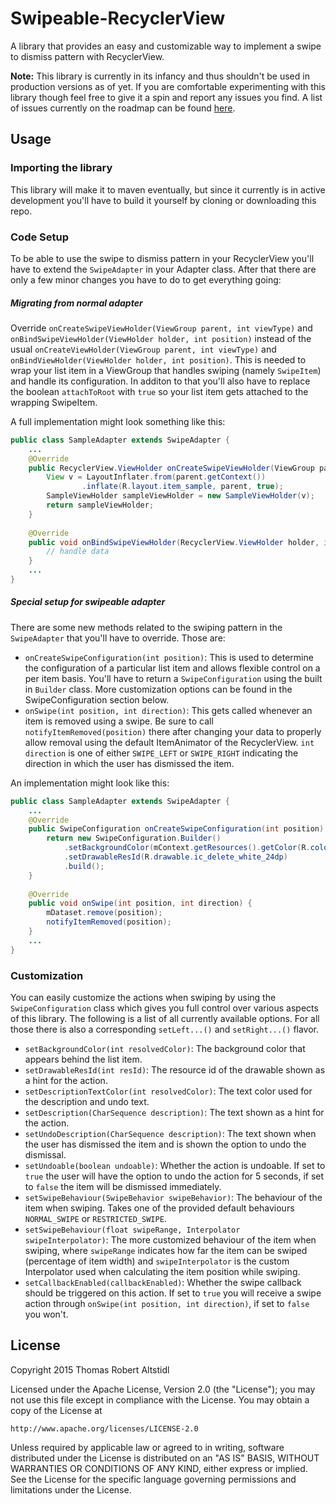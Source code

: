 # Swipeable-RecyclerView
A library that provides an easy and customizable way to implement a swipe to dismiss pattern with RecyclerView.

**Note:** This library is currently in its infancy and thus shouldn't be used in production versions as of yet. If you are comfortable experimenting with this library though feel free to give it a spin and report any issues you find. A list of issues currently on the roadmap can be found [here](https://github.com/TR4Android/Swipeable-RecyclerView/issues).

## Usage
### Importing the library

This library will make it to maven eventually, but since it currently is in active development you'll have to build it yourself by cloning or downloading this repo.

### Code Setup

To be able to use the swipe to dismiss pattern in your RecyclerView you'll have to extend the `SwipeAdapter` in your Adapter class. After that there are only a few minor changes you have to do to get everything going:

##### Migrating from normal adapter
Override `onCreateSwipeViewHolder(ViewGroup parent, int viewType)` and `onBindSwipeViewHolder(ViewHolder holder, int position)` instead of the usual `onCreateViewHolder(ViewGroup parent, int viewType)` and `onBindViewHolder(ViewHolder holder, int position)`. This is needed to wrap your list item in a ViewGroup that handles swiping (namely `SwipeItem`) and handle its configuration. In additon to that you'll also have to replace the boolean `attachToRoot` with `true` so your list item gets attached to the wrapping SwipeItem.

A full implementation might look something like this:
``` java
public class SampleAdapter extends SwipeAdapter {
    ...
    @Override
    public RecyclerView.ViewHolder onCreateSwipeViewHolder(ViewGroup parent, int i) {
        View v = LayoutInflater.from(parent.getContext())
                .inflate(R.layout.item_sample, parent, true);
        SampleViewHolder sampleViewHolder = new SampleViewHolder(v);
        return sampleViewHolder;
    }
    
    @Override
    public void onBindSwipeViewHolder(RecyclerView.ViewHolder holder, int position) {
        // handle data
    }
    ...
}
```

##### Special setup for swipeable adapter
There are some new methods related to the swiping pattern in the `SwipeAdapter` that you'll have to override. Those are:

* `onCreateSwipeConfiguration(int position)`: This is used to determine the configuration of a particular list item and allows flexible control on a per item basis. You'll have to return a `SwipeConfiguration` using the built in `Builder` class. More customization options can be found in the SwipeConfiguration section below.
* `onSwipe(int position, int direction)`: This gets called whenever an item is removed using a swipe. Be sure to call `notifyItemRemoved(position)` there after changing your data to properly allow removal using the default ItemAnimator of the RecyclerView. `int direction` is one of either `SWIPE_LEFT` or `SWIPE_RIGHT` indicating the direction in which the user has dismissed the item.

An implementation might look like this:
``` java
public class SampleAdapter extends SwipeAdapter {
    ...
    @Override
    public SwipeConfiguration onCreateSwipeConfiguration(int position) {
        return new SwipeConfiguration.Builder()          
            .setBackgroundColor(mContext.getResources().getColor(R.color.color_delete))
            .setDrawableResId(R.drawable.ic_delete_white_24dp)
            .build();
    }
    
    @Override
    public void onSwipe(int position, int direction) {
        mDataset.remove(position);
        notifyItemRemoved(position);
    }
    ...
}
```

### Customization

You can easily customize the actions when swiping by using the `SwipeConfiguration` class which gives you full control over various aspects of this library. The following is a list of all currently available options. For all those there is also a corresponding `setLeft...()` and `setRight...()` flavor.

* `setBackgroundColor(int resolvedColor)`: The background color that appears behind the list item.
* `setDrawableResId(int resId)`: The resource id of the drawable shown as a hint for the action.
* `setDescriptionTextColor(int resolvedColor)`: The text color used for the description and undo text.
* `setDescription(CharSequence description)`: The text shown as a hint for the action.
* `setUndoDescription(CharSequence description)`: The text shown when the user has dismissed the item and is shown the option to undo the dismissal.
* `setUndoable(boolean undoable)`: Whether the action is undoable. If set to `true` the user will have the option to undo the action for 5 seconds, if set to `false` the item will be dismissed immediately.
* `setSwipeBehaviour(SwipeBehavior swipeBehavior)`: The behaviour of the item when swiping. Takes one of the provided default behaviours `NORMAL_SWIPE` or `RESTRICTED_SWIPE`.
* `setSwipeBehaviour(float swipeRange, Interpolator swipeInterpolator)`: The more customized behaviour of the item when swiping, where `swipeRange` indicates how far the item can be swiped (percentage of item width) and `swipeInterpolator` is the custom Interpolator used when calculating the item position while swiping.
* `setCallbackEnabled(callbackEnabled)`: Whether the swipe callback should be triggered on this action. If set to `true` you will receive a swipe action through `onSwipe(int position, int direction)`, if set to `false` you won't.

## License

Copyright 2015 Thomas Robert Altstidl

Licensed under the Apache License, Version 2.0 (the "License");
you may not use this file except in compliance with the License.
You may obtain a copy of the License at

    http://www.apache.org/licenses/LICENSE-2.0

Unless required by applicable law or agreed to in writing, software
distributed under the License is distributed on an "AS IS" BASIS,
WITHOUT WARRANTIES OR CONDITIONS OF ANY KIND, either express or implied.
See the License for the specific language governing permissions and
limitations under the License.
